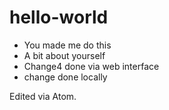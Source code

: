 # hello-world
* You made me do this
* A bit about yourself
* Change4 done via web interface
* change done locally

Edited via Atom.
